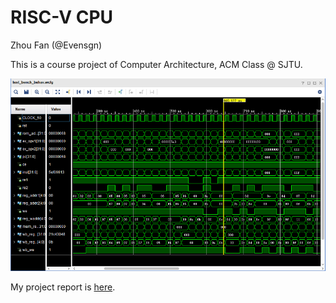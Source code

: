 # RISC-V CPU

Zhou Fan (@Evensgn)

This is a course project of Computer Architecture, ACM Class @ SJTU.

![test-bench-wave](doc/test-bench-wave.png)

My project report is [here](doc/project-report.md).
